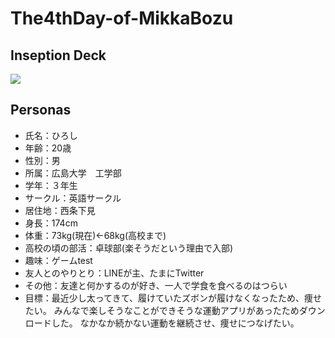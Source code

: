 # The4thDay-of-MikkaBozu

## Inseption Deck
[![](https://image.slidesharecdn.com/inseptiondeck-200426135715/95/inseption-deck-1-638.jpg?cb=1588411711)](https://www.slideshare.net/secret/6tIExLv5cwozPY)

## Personas

- 氏名：ひろし
- 年齢：20歳
- 性別：男
- 所属：広島大学　工学部
- 学年：３年生
- サークル：英語サークル
- 居住地：西条下見
- 身長：174cm
- 体重：73kg(現在)←68kg(高校まで)
- 高校の頃の部活：卓球部(楽そうだという理由で入部)
- 趣味：ゲームtest
- 友人とのやりとり：LINEが主、たまにTwitter
- その他：友達と何かするのが好き、一人で学食を食べるのはつらい
- 目標：最近少し太ってきて、履けていたズボンが履けなくなったため、痩せたい。
  みんなで楽しそうなことができそうな運動アプリがあったためダウンロードした。
  なかなか続かない運動を継続させ、痩せにつなげたい。
